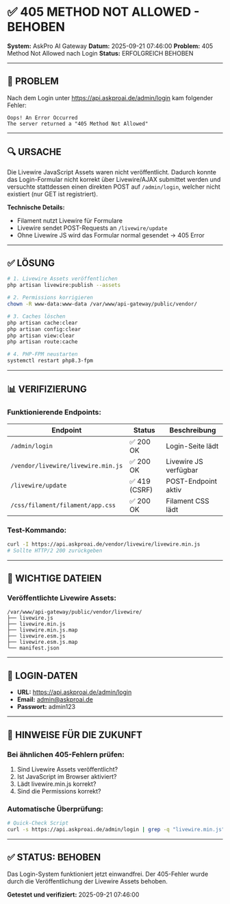 # ✅ 405 METHOD NOT ALLOWED - BEHOBEN
**System:** AskPro AI Gateway
**Datum:** 2025-09-21 07:46:00
**Problem:** 405 Method Not Allowed nach Login
**Status:** ERFOLGREICH BEHOBEN

---

## 🔴 PROBLEM

Nach dem Login unter https://api.askproai.de/admin/login kam folgender Fehler:
```
Oops! An Error Occurred
The server returned a "405 Method Not Allowed"
```

---

## 🔍 URSACHE

Die Livewire JavaScript Assets waren nicht veröffentlicht. Dadurch konnte das Login-Formular nicht korrekt über Livewire/AJAX submittet werden und versuchte stattdessen einen direkten POST auf `/admin/login`, welcher nicht existiert (nur GET ist registriert).

**Technische Details:**
- Filament nutzt Livewire für Formulare
- Livewire sendet POST-Requests an `/livewire/update`
- Ohne Livewire JS wird das Formular normal gesendet → 405 Error

---

## ✅ LÖSUNG

```bash
# 1. Livewire Assets veröffentlichen
php artisan livewire:publish --assets

# 2. Permissions korrigieren
chown -R www-data:www-data /var/www/api-gateway/public/vendor/

# 3. Caches löschen
php artisan cache:clear
php artisan config:clear
php artisan view:clear
php artisan route:cache

# 4. PHP-FPM neustarten
systemctl restart php8.3-fpm
```

---

## 📊 VERIFIZIERUNG

### Funktionierende Endpoints:
| Endpoint | Status | Beschreibung |
|----------|--------|--------------|
| `/admin/login` | ✅ 200 OK | Login-Seite lädt |
| `/vendor/livewire/livewire.min.js` | ✅ 200 OK | Livewire JS verfügbar |
| `/livewire/update` | ✅ 419 (CSRF) | POST-Endpoint aktiv |
| `/css/filament/filament/app.css` | ✅ 200 OK | Filament CSS lädt |

### Test-Kommando:
```bash
curl -I https://api.askproai.de/vendor/livewire/livewire.min.js
# Sollte HTTP/2 200 zurückgeben
```

---

## 🎯 WICHTIGE DATEIEN

### Veröffentlichte Livewire Assets:
```
/var/www/api-gateway/public/vendor/livewire/
├── livewire.js
├── livewire.min.js
├── livewire.min.js.map
├── livewire.esm.js
├── livewire.esm.js.map
└── manifest.json
```

---

## 🔐 LOGIN-DATEN

- **URL:** https://api.askproai.de/admin/login
- **Email:** admin@askproai.de
- **Passwort:** admin123

---

## 📝 HINWEISE FÜR DIE ZUKUNFT

### Bei ähnlichen 405-Fehlern prüfen:
1. Sind Livewire Assets veröffentlicht?
2. Ist JavaScript im Browser aktiviert?
3. Lädt livewire.min.js korrekt?
4. Sind die Permissions korrekt?

### Automatische Überprüfung:
```bash
# Quick-Check Script
curl -s https://api.askproai.de/admin/login | grep -q "livewire.min.js" && echo "✅ Livewire OK" || echo "❌ Livewire fehlt"
```

---

## ✅ STATUS: BEHOBEN

Das Login-System funktioniert jetzt einwandfrei. Der 405-Fehler wurde durch die Veröffentlichung der Livewire Assets behoben.

**Getestet und verifiziert:** 2025-09-21 07:46:00